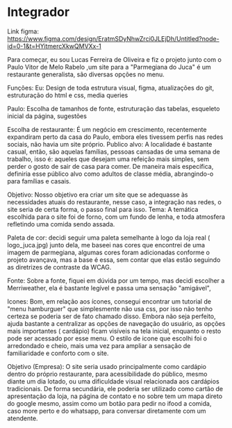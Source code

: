 # Integrador

Link figma: https://www.figma.com/design/EratmSDyNhwZrci0JLEjDh/Untitled?node-id=0-1&t=HYitmercXkwQMVXx-1

Para começar, eu sou Lucas Ferreira de Oliveira e fiz o projeto junto com o Paulo Vitor de Melo Rabelo ,um site para a "Parmegiana do Juca" é um restaurante generalista, são diversas opções no menu.

Funções:
Eu: Design de toda estrutura visual, figma, atualizações do git, estruturação do html e css, media queries

Paulo: Escolha de tamanhos de fonte, estruturação das tabelas, esqueleto inicial da página, sugestões

Escolha de restaurante: É um negócio em crescimento, recentemente expandiram perto da casa do Paulo, embora eles tivessem perfis nas redes sociais, não havia um site próprio.
Publico alvo: A localidade é bastante casual, então, são aquelas famílias, pessoas cansadas de uma semana de trabalho, isso é: aqueles que desejam uma refeição mais simples, sem perder o gosto de sair de casa para comer. De maneira mais específica, definiria esse público alvo como adultos de classe média, abrangindo-o para famílias e casais.

Objetivo: Nosso objetivo era criar um site que se adequasse às necessidades atuais do restaurante, nesse caso, a integração nas redes, o site seria de certa forma, o passo final para isso.
Tema: A temática escolhida para o site foi de forno, com um fundo de lenha, e toda atmosfera refletindo uma comida sendo assada.

Paleta de cor: decidi seguir uma paleta semelhante à logo da loja real ( logo_juca.jpg) junto dela, me baseei nas cores que encontrei de uma imagem de parmegiana, algumas cores foram adicionadas conforme o projeto avançava, mas a base é essa, sem contar que elas estão seguindo as diretrizes de contraste da WCAG.

Fonte: Sobre a fonte, fiquei em dúvida por um tempo, mas decidi escolher a Merriweather, ela é bastante legível e passa uma sensação "amigável",

Icones: Bom, em relação aos ícones, consegui encontrar um tutorial de "menu hamburguer" que simplesmente não usa css, por isso não tenho certeza se poderia ser de fato chamado disso. Embora não seja perfeito, ajuda bastante a centralizar as opções de navegação do usuário, as opções mais importantes ( cardápio) ficam visíveis na tela inicial, enquanto o resto pode ser acessado por esse menu. O estilo de icone que escolhi foi o arredondado e cheio, mais uma vez para ampliar a sensação de familiaridade e conforto com o site.

Objetivo (Empresa): O site seria usado principalmente como cardápio dentro do próprio restaurante, para acessibilidade do público, mesmo diante um dia lotado, ou uma dificuldade visual relacionada aos cardápios tradicionais. De forma secundária, ele poderia ser utilizado como cartão de apresentação da loja, na página de contato e no sobre tem um mapa direto do google mesmo, assim como um botão para pedir no ifood a comida, caso more perto e do whatsapp, para conversar diretamente com um atendente.
